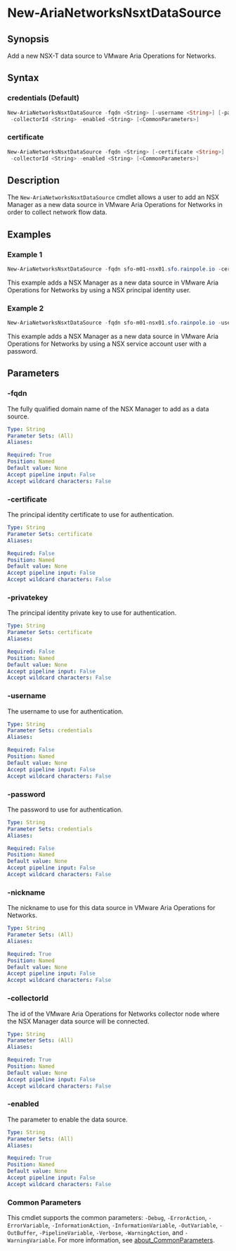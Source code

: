 # New-AriaNetworksNsxtDataSource

## Synopsis

Add a new NSX-T data source to VMware Aria Operations for Networks.

## Syntax

### credentials (Default)

```powershell
New-AriaNetworksNsxtDataSource -fqdn <String> [-username <String>] [-password <String>] -nickname <String>
 -collectorId <String> -enabled <String> [<CommonParameters>]
```

### certificate

```powershell
New-AriaNetworksNsxtDataSource -fqdn <String> [-certificate <String>] [-privatekey <String>] -nickname <String>
 -collectorId <String> -enabled <String> [<CommonParameters>]
```

## Description

The `New-AriaNetworksNsxtDataSource` cmdlet allows a user to add an NSX Manager as a new data source in VMware Aria Operations for Networks in order to collect network flow data.

## Examples

### Example 1

```powershell
New-AriaNetworksNsxtDataSource -fqdn sfo-m01-nsx01.sfo.rainpole.io -certificate F:\certs\sfo-m01-nsx01.cer -privatekey F:\certs\sfo-m01-nsx01.key -nickname "sfo-m01-nsx01 - Management Domain NSX Manager" -CollectorId 15832:901:1711011916294613031 -enabled true
```

This example adds a NSX Manager as a new data source in VMware Aria Operations for Networks by using a NSX principal identity user.

### Example 2

```powershell
New-AriaNetworksNsxtDataSource -fqdn sfo-m01-nsx01.sfo.rainpole.io -username svc-inv-vsphere -password VMw@re1!VMw@re1! -nickname "sfo-m01-nsx01 - Management Domain NSX Manager" -CollectorId 15832:901:1711011916294613031 -enabled true
```

This example adds a NSX Manager as a new data source in VMware Aria Operations for Networks by using a NSX service account user with a password.

## Parameters

### -fqdn

The fully qualified domain name of the NSX Manager to add as a data source.

```yaml
Type: String
Parameter Sets: (All)
Aliases:

Required: True
Position: Named
Default value: None
Accept pipeline input: False
Accept wildcard characters: False
```

### -certificate

The principal identity certificate to use for authentication.

```yaml
Type: String
Parameter Sets: certificate
Aliases:

Required: False
Position: Named
Default value: None
Accept pipeline input: False
Accept wildcard characters: False
```

### -privatekey

The principal identity private key to use for authentication.

```yaml
Type: String
Parameter Sets: certificate
Aliases:

Required: False
Position: Named
Default value: None
Accept pipeline input: False
Accept wildcard characters: False
```

### -username

The username to use for authentication.

```yaml
Type: String
Parameter Sets: credentials
Aliases:

Required: False
Position: Named
Default value: None
Accept pipeline input: False
Accept wildcard characters: False
```

### -password

The password to use for authentication.

```yaml
Type: String
Parameter Sets: credentials
Aliases:

Required: False
Position: Named
Default value: None
Accept pipeline input: False
Accept wildcard characters: False
```

### -nickname

The nickname to use for this data source in VMware Aria Operations for Networks.

```yaml
Type: String
Parameter Sets: (All)
Aliases:

Required: True
Position: Named
Default value: None
Accept pipeline input: False
Accept wildcard characters: False
```

### -collectorId

The id of the VMware Aria Operations for Networks collector node where the NSX Manager data source will be connected.

```yaml
Type: String
Parameter Sets: (All)
Aliases:

Required: True
Position: Named
Default value: None
Accept pipeline input: False
Accept wildcard characters: False
```

### -enabled

The parameter to enable the data source.

```yaml
Type: String
Parameter Sets: (All)
Aliases:

Required: True
Position: Named
Default value: None
Accept pipeline input: False
Accept wildcard characters: False
```

### Common Parameters

This cmdlet supports the common parameters: `-Debug`, `-ErrorAction`, `-ErrorVariable`, `-InformationAction`, `-InformationVariable`, `-OutVariable`, `-OutBuffer`, `-PipelineVariable`, `-Verbose`, `-WarningAction`, and `-WarningVariable`. For more information, see [about_CommonParameters](http://go.microsoft.com/fwlink/?LinkID=113216).
